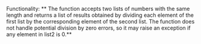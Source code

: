 Functionality: ** The function accepts two lists of numbers with the same length and returns a list of results obtained by dividing each element of the first list by the corresponding element of the second list. The function does not handle potential division by zero errors, so it may raise an exception if any element in list2 is 0.**